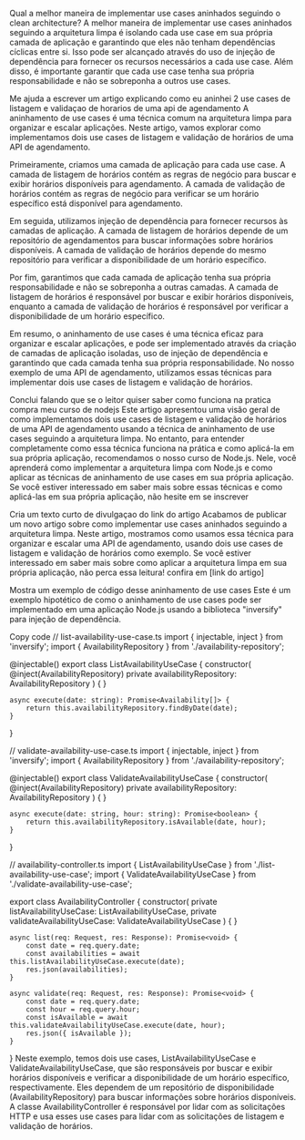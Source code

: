 Qual a melhor maneira de implementar use cases aninhados seguindo o clean architecture?
A melhor maneira de implementar use cases aninhados seguindo a arquitetura limpa é isolando cada use case em sua própria camada de aplicação e garantindo que eles não tenham dependências cíclicas entre si. Isso pode ser alcançado através do uso de injeção de dependência para fornecer os recursos necessários a cada use case. Além disso, é importante garantir que cada use case tenha sua própria responsabilidade e não se sobreponha a outros use cases.





Me ajuda a escrever um artigo explicando como eu aninhei 2 use cases de listagem e validaçao de horarios de uma api de agendamento
A aninhamento de use cases é uma técnica comum na arquitetura limpa para organizar e escalar aplicações. Neste artigo, vamos explorar como implementamos dois use cases de listagem e validação de horários de uma API de agendamento.

Primeiramente, criamos uma camada de aplicação para cada use case. A camada de listagem de horários contém as regras de negócio para buscar e exibir horários disponíveis para agendamento. A camada de validação de horários contém as regras de negócio para verificar se um horário específico está disponível para agendamento.

Em seguida, utilizamos injeção de dependência para fornecer recursos às camadas de aplicação. A camada de listagem de horários depende de um repositório de agendamentos para buscar informações sobre horários disponíveis. A camada de validação de horários depende do mesmo repositório para verificar a disponibilidade de um horário específico.

Por fim, garantimos que cada camada de aplicação tenha sua própria responsabilidade e não se sobreponha a outras camadas. A camada de listagem de horários é responsável por buscar e exibir horários disponíveis, enquanto a camada de validação de horários é responsável por verificar a disponibilidade de um horário específico.

Em resumo, o aninhamento de use cases é uma técnica eficaz para organizar e escalar aplicações, e pode ser implementado através da criação de camadas de aplicação isoladas, uso de injeção de dependência e garantindo que cada camada tenha sua própria responsabilidade. No nosso exemplo de uma API de agendamento, utilizamos essas técnicas para implementar dois use cases de listagem e validação de horários.





Conclui falando que se o leitor quiser saber como funciona na pratica compra meu curso de nodejs
Este artigo apresentou uma visão geral de como implementamos dois use cases de listagem e validação de horários de uma API de agendamento usando a técnica de aninhamento de use cases seguindo a arquitetura limpa. No entanto, para entender completamente como essa técnica funciona na prática e como aplicá-la em sua própria aplicação, recomendamos o nosso curso de Node.js. Nele, você aprenderá como implementar a arquitetura limpa com Node.js e como aplicar as técnicas de aninhamento de use cases em sua própria aplicação. Se você estiver interessado em saber mais sobre essas técnicas e como aplicá-las em sua própria aplicação, não hesite em se inscrever





Cria um texto curto de divulgaçao do link do artigo
Acabamos de publicar um novo artigo sobre como implementar use cases aninhados seguindo a arquitetura limpa. Neste artigo, mostramos como usamos essa técnica para organizar e escalar uma API de agendamento, usando dois use cases de listagem e validação de horários como exemplo. Se você estiver interessado em saber mais sobre como aplicar a arquitetura limpa em sua própria aplicação, não perca essa leitura! confira em [link do artigo]





Mostra um exemplo de código desse aninhamento de use cases
Este é um exemplo hipotético de como o aninhamento de use cases pode ser implementado em uma aplicação Node.js usando a biblioteca "inversify" para injeção de dependência.

Copy code
// list-availability-use-case.ts
import { injectable, inject } from 'inversify';
import { AvailabilityRepository } from './availability-repository';

@injectable()
export class ListAvailabilityUseCase {
    constructor(
        @inject(AvailabilityRepository) private availabilityRepository: AvailabilityRepository
    ) { }

    async execute(date: string): Promise<Availability[]> {
        return this.availabilityRepository.findByDate(date);
    }
}

// validate-availability-use-case.ts
import { injectable, inject } from 'inversify';
import { AvailabilityRepository } from './availability-repository';

@injectable()
export class ValidateAvailabilityUseCase {
    constructor(
        @inject(AvailabilityRepository) private availabilityRepository: AvailabilityRepository
    ) { }

    async execute(date: string, hour: string): Promise<boolean> {
        return this.availabilityRepository.isAvailable(date, hour);
    }
}

// availability-controller.ts
import { ListAvailabilityUseCase } from './list-availability-use-case';
import { ValidateAvailabilityUseCase } from './validate-availability-use-case';

export class AvailabilityController {
    constructor(
        private listAvailabilityUseCase: ListAvailabilityUseCase,
        private validateAvailabilityUseCase: ValidateAvailabilityUseCase
    ) { }

    async list(req: Request, res: Response): Promise<void> {
        const date = req.query.date;
        const availabilities = await this.listAvailabilityUseCase.execute(date);
        res.json(availabilities);
    }

    async validate(req: Request, res: Response): Promise<void> {
        const date = req.query.date;
        const hour = req.query.hour;
        const isAvailable = await this.validateAvailabilityUseCase.execute(date, hour);
        res.json({ isAvailable });
    }
}
Neste exemplo, temos dois use cases, ListAvailabilityUseCase e ValidateAvailabilityUseCase, que são responsáveis ​​por buscar e exibir horários disponíveis e verificar a disponibilidade de um horário específico, respectivamente. Eles dependem de um repositório de disponibilidade (AvailabilityRepository) para buscar informações sobre horários disponíveis. A classe AvailabilityController é responsável por lidar com as solicitações HTTP e usa esses use cases para lidar com as solicitações de listagem e validação de horários.